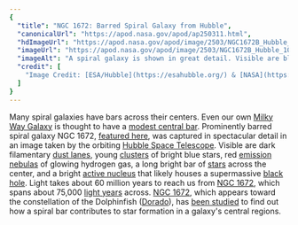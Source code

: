 ```yaml
---
{
  "title": "NGC 1672: Barred Spiral Galaxy from Hubble",
  "canonicalUrl": "https://apod.nasa.gov/apod/ap250311.html",
  "hdImageUrl": "https://apod.nasa.gov/apod/image/2503/NGC1672B_Hubble_4000.jpg",
  "imageUrl": "https://apod.nasa.gov/apod/image/2503/NGC1672B_Hubble_1080.jpg",
  "imageAlt": "A spiral galaxy is shown in great detail. Visible are blue star clusters, red nebulas, and brown dust in a spiral pattern around the image and galaxy center. Please see the explanation for more detailed information.",
  "credit": [
    "Image Credit: [ESA/Hubble](https://esahubble.org/) & [NASA](https://www.nasa.gov/), [O. Fox](https://www.stsci.edu/stsci-research/research-directory/ori-fox), L. Jenkins, S. Van Dyk, A. Filippenko, J. Lee and the [PHANGS-HST](https://phangs.stsci.edu/) Team, D. de Martin (ESA/Hubble), M. Zamani (ESA/Hubble)"
  ]
}
---
```


Many spiral galaxies have bars across their centers. Even our own [Milky Way Galaxy](https://science.nasa.gov/resource/the-milky-way-galaxy/) is thought to have a [modest central bar](https://apod.nasa.gov/apod/ap050825.html). Prominently barred spiral galaxy NGC 1672, [featured here](https://esahubble.org/images/potw2445a/), was captured in spectacular detail in an image taken by the orbiting [Hubble Space Telescope](https://science.nasa.gov/mission/hubble/overview/about-hubble/). Visible are dark filamentary [dust lanes](https://apod.nasa.gov/apod/ap060219.html), young [clusters](https://apod.nasa.gov/apod/open_clusters.html) of bright blue stars, red [emission nebulas](https://apod.nasa.gov/apod/emission_nebulae.html) of glowing hydrogen gas, a long bright bar of [stars](https://science.nasa.gov/universe/stars/) across the center, and a bright [active nucleus](https://en.wikipedia.org/wiki/Active_galactic_nucleus) that likely houses a supermassive [black hole](http://antwrp.gsfc.nasa.gov/htmltest/rjn_bht.html). Light takes about 60 million years to reach us from [NGC 1672](https://en.wikipedia.org/wiki/NGC_1672), which spans about 75,000 [light years](https://chandra.harvard.edu/photo/cosmic_distance.html) across. [NGC 1672](http://www.youtube.com/watch?v=hGuct0CGHiA), which appears toward the constellation of the Dolphinfish ([Dorado](https://en.wikipedia.org/wiki/Dorado)), has [been studied](https://ui.adsabs.harvard.edu/abs/2011ApJ...734...33J/abstract) to find out how a spiral bar contributes to star formation in a galaxy's central regions.
